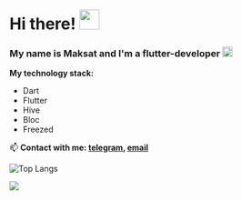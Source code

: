 # Hi there! <img src="https://media.giphy.com/media/hvRJCLFzcasrR4ia7z/giphy.gif" width="35">

### My name is Maksat and I'm a flutter-developer <img src="https://cdn-icons-png.flaticon.com/512/630/630685.png" width="18px" />

**My technology stack:**
* Dart
* Flutter
* Hive
* Bloc
* Freezed

📫 **Contact with me: [telegram](https://t.me/Maks0I), [email](mailto:kapbarovma@mail.ru)**

![Top Langs](https://github-readme-stats.vercel.app/api/top-langs/?username=kapbar&layout=compact)

![](https://komarev.com/ghpvc/?username=kapbar)


<!--
**kapbar/kapbar** is a ✨ _special_ ✨ repository because its `README.md` (this file) appears on your GitHub profile. 👋
[![codewars](https://www.codewars.com/users/username/badges/large)](https://www.codewars.com/users/username)   

Here are some ideas to get you started:

- 🔭 I’m currently working on ...
- 🌱 I’m currently learning ...
- 👯 I’m looking to collaborate on ...
- 🤔 I’m looking for help with ...
- 💬 Ask me about ...
- 📫 How to reach me: ...
- 😄 Pronouns: ...
- ⚡ Fun fact: ...
-->
